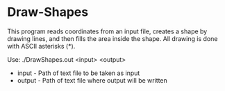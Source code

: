 # Draw-Shapes
This program reads coordinates from an input file, creates a shape by drawing lines, and then fills the area inside the shape.
All drawing is done with ASCII asterisks (*).

Use: ./DrawShapes.out \<input> \<output>
 * input - Path of text file to be taken as input
 * output - Path of text file where output will be written
